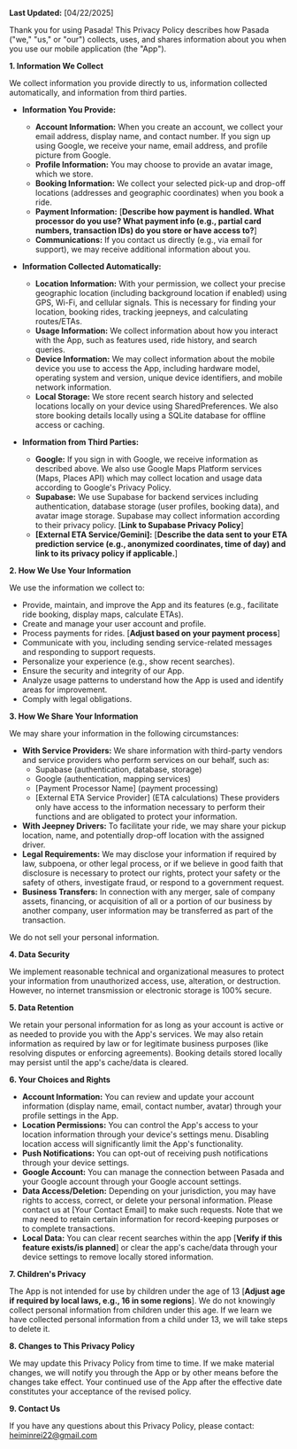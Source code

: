 **Last Updated:** [04/22/2025]

Thank you for using Pasada! This Privacy Policy describes how Pasada ("we," "us," or "our") collects, uses, and shares information about you when you use our mobile application (the "App").

**1. Information We Collect**

We collect information you provide directly to us, information collected automatically, and information from third parties.

*   **Information You Provide:**
    *   **Account Information:** When you create an account, we collect your email address, display name, and contact number. If you sign up using Google, we receive your name, email address, and profile picture from Google.
    *   **Profile Information:** You may choose to provide an avatar image, which we store.
    *   **Booking Information:** We collect your selected pick-up and drop-off locations (addresses and geographic coordinates) when you book a ride.
    *   **Payment Information:** [**Describe how payment is handled. What processor do you use? What payment info (e.g., partial card numbers, transaction IDs) do you store or have access to?**]
    *   **Communications:** If you contact us directly (e.g., via email for support), we may receive additional information about you.

*   **Information Collected Automatically:**
    *   **Location Information:** With your permission, we collect your precise geographic location (including background location if enabled) using GPS, Wi-Fi, and cellular signals. This is necessary for finding your location, booking rides, tracking jeepneys, and calculating routes/ETAs.
    *   **Usage Information:** We collect information about how you interact with the App, such as features used, ride history, and search queries.
    *   **Device Information:** We may collect information about the mobile device you use to access the App, including hardware model, operating system and version, unique device identifiers, and mobile network information.
    *   **Local Storage:** We store recent search history and selected locations locally on your device using SharedPreferences. We also store booking details locally using a SQLite database for offline access or caching.

*   **Information from Third Parties:**
    *   **Google:** If you sign in with Google, we receive information as described above. We also use Google Maps Platform services (Maps, Places API) which may collect location and usage data according to Google's Privacy Policy.
    *   **Supabase:** We use Supabase for backend services including authentication, database storage (user profiles, booking data), and avatar image storage. Supabase may collect information according to their privacy policy. [**Link to Supabase Privacy Policy**]
    *   **[External ETA Service/Gemini]:** [**Describe the data sent to your ETA prediction service (e.g., anonymized coordinates, time of day) and link to its privacy policy if applicable.**]

**2. How We Use Your Information**

We use the information we collect to:

*   Provide, maintain, and improve the App and its features (e.g., facilitate ride booking, display maps, calculate ETAs).
*   Create and manage your user account and profile.
*   Process payments for rides. [**Adjust based on your payment process**]
*   Communicate with you, including sending service-related messages and responding to support requests.
*   Personalize your experience (e.g., show recent searches).
*   Ensure the security and integrity of our App.
*   Analyze usage patterns to understand how the App is used and identify areas for improvement.
*   Comply with legal obligations.

**3. How We Share Your Information**

We may share your information in the following circumstances:

*   **With Service Providers:** We share information with third-party vendors and service providers who perform services on our behalf, such as:
    *   Supabase (authentication, database, storage)
    *   Google (authentication, mapping services)
    *   [Payment Processor Name] (payment processing)
    *   [External ETA Service Provider] (ETA calculations)
    These providers only have access to the information necessary to perform their functions and are obligated to protect your information.
*   **With Jeepney Drivers:** To facilitate your ride, we may share your pickup location, name, and potentially drop-off location with the assigned driver.
*   **Legal Requirements:** We may disclose your information if required by law, subpoena, or other legal process, or if we believe in good faith that disclosure is necessary to protect our rights, protect your safety or the safety of others, investigate fraud, or respond to a government request.
*   **Business Transfers:** In connection with any merger, sale of company assets, financing, or acquisition of all or a portion of our business by another company, user information may be transferred as part of the transaction.

We do not sell your personal information.

**4. Data Security**

We implement reasonable technical and organizational measures to protect your information from unauthorized access, use, alteration, or destruction. However, no internet transmission or electronic storage is 100% secure.

**5. Data Retention**

We retain your personal information for as long as your account is active or as needed to provide you with the App's services. We may also retain information as required by law or for legitimate business purposes (like resolving disputes or enforcing agreements). Booking details stored locally may persist until the app's cache/data is cleared.

**6. Your Choices and Rights**

*   **Account Information:** You can review and update your account information (display name, email, contact number, avatar) through your profile settings in the App.
*   **Location Permissions:** You can control the App's access to your location information through your device's settings menu. Disabling location access will significantly limit the App's functionality.
*   **Push Notifications:** You can opt-out of receiving push notifications through your device settings.
*   **Google Account:** You can manage the connection between Pasada and your Google account through your Google account settings.
*   **Data Access/Deletion:** Depending on your jurisdiction, you may have rights to access, correct, or delete your personal information. Please contact us at [Your Contact Email] to make such requests. Note that we may need to retain certain information for record-keeping purposes or to complete transactions.
*   **Local Data:** You can clear recent searches within the app [**Verify if this feature exists/is planned**] or clear the app's cache/data through your device settings to remove locally stored information.

**7. Children's Privacy**

The App is not intended for use by children under the age of 13 [**Adjust age if required by local laws, e.g., 16 in some regions**]. We do not knowingly collect personal information from children under this age. If we learn we have collected personal information from a child under 13, we will take steps to delete it.

**8. Changes to This Privacy Policy**

We may update this Privacy Policy from time to time. If we make material changes, we will notify you through the App or by other means before the changes take effect. Your continued use of the App after the effective date constitutes your acceptance of the revised policy.

**9. Contact Us**

If you have any questions about this Privacy Policy, please contact: 
heiminrei22@gmail.com